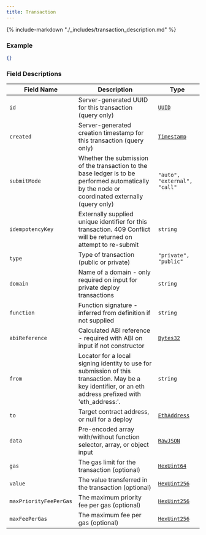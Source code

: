 ```yaml
---
title: Transaction
---
```

{% include-markdown "./_includes/transaction_description.md" %}

### Example

```json
{}
```

### Field Descriptions

| Field Name | Description | Type |
|------------|-------------|------|
| `id` | Server-generated UUID for this transaction (query only) | [`UUID`](simpletypes.md#uuid) |
| `created` | Server-generated creation timestamp for this transaction (query only) | [`Timestamp`](simpletypes.md#timestamp) |
| `submitMode` | Whether the submission of the transaction to the base ledger is to be performed automatically by the node or coordinated externally (query only) | `"auto", "external", "call"` |
| `idempotencyKey` | Externally supplied unique identifier for this transaction. 409 Conflict will be returned on attempt to re-submit | `string` |
| `type` | Type of transaction (public or private) | `"private", "public"` |
| `domain` | Name of a domain - only required on input for private deploy transactions | `string` |
| `function` | Function signature - inferred from definition if not supplied | `string` |
| `abiReference` | Calculated ABI reference - required with ABI on input if not constructor | [`Bytes32`](simpletypes.md#bytes32) |
| `from` | Locator for a local signing identity to use for submission of this transaction. May be a key identifier, or an eth address prefixed with 'eth_address:'. | `string` |
| `to` | Target contract address, or null for a deploy | [`EthAddress`](simpletypes.md#ethaddress) |
| `data` | Pre-encoded array with/without function selector, array, or object input | [`RawJSON`](simpletypes.md#rawjson) |
| `gas` | The gas limit for the transaction (optional) | [`HexUint64`](simpletypes.md#hexuint64) |
| `value` | The value transferred in the transaction (optional) | [`HexUint256`](simpletypes.md#hexuint256) |
| `maxPriorityFeePerGas` | The maximum priority fee per gas (optional) | [`HexUint256`](simpletypes.md#hexuint256) |
| `maxFeePerGas` | The maximum fee per gas (optional) | [`HexUint256`](simpletypes.md#hexuint256) |

